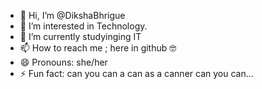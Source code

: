 - 👋 Hi, I’m @DikshaBhrigue
- 👀 I’m interested in Technology.
- 🌱 I’m currently studyinging IT
- 📫 How to reach me ; here in github 🤓
- 😄 Pronouns: she/her
- ⚡ Fun fact: can you can a can as a canner can you can...

<!---
Dikshab06/Dikshab06 is a ✨ special ✨ repository because its `README.md` (this file) appears on your GitHub profile.
You can click the Preview link to take a look at your changes.
--->
